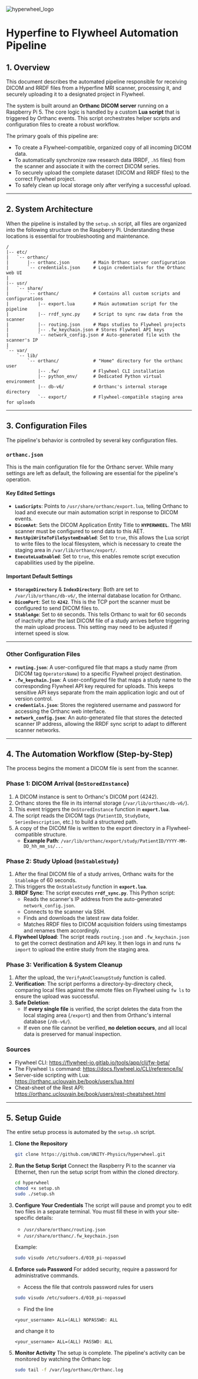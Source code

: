 ![hyperwheel_logo](https://github.com/user-attachments/assets/a7c833df-3650-4902-b12e-2101a91cfdd3)

# Hyperfine to Flywheel Automation Pipeline

## 1. Overview

This document describes the automated pipeline responsible for receiving DICOM and RRDF files from a Hyperfine MRI scanner, processing it, and securely uploading it to a designated project in Flywheel.

The system is built around an **Orthanc DICOM server** running on a Raspberry Pi 5. The core logic is handled by a custom **Lua script** that is triggered by Orthanc events. This script orchestrates helper scripts and configuration files to create a robust workflow.

The primary goals of this pipeline are:
* To create a Flywheel-compatible, organized copy of all incoming DICOM data.
* To automatically synchronize raw research data (RRDF, `.h5` files) from the scanner and associate it with the correct DICOM series.
* To securely upload the complete dataset (DICOM and RRDF files) to the correct Flywheel project.
* To safely clean up local storage only after verifying a successful upload.

***
## 2. System Architecture

When the pipeline is installed by the `setup.sh` script, all files are organized into the following structure on the Raspberry Pi. Understanding these locations is essential for troubleshooting and maintenance.

```
/
|-- etc/
|   `-- orthanc/
|       |-- orthanc.json         # Main Orthanc server configuration
|       `-- credentials.json     # Login credentials for the Orthanc web UI
|
|-- usr/
|   `-- share/
|       `-- orthanc/             # Contains all custom scripts and configurations
|           |-- export.lua       # Main automation script for the pipeline
|           |-- rrdf_sync.py     # Script to sync raw data from the scanner
|           |-- routing.json     # Maps studies to Flywheel projects
|           |-- .fw_keychain.json # Stores Flywheel API keys
|           `-- network_config.json # Auto-generated file with the scanner's IP
|
`-- var/
    `-- lib/
        `-- orthanc/             # "Home" directory for the orthanc user
            |-- .fw/             # Flywheel CLI installation
            |-- python_env/      # Dedicated Python virtual environment
            |-- db-v6/           # Orthanc's internal storage directory
            `-- export/          # Flywheel-compatible staging area for uploads
```

---
## 3. Configuration Files

The pipeline's behavior is controlled by several key configuration files.

### `orthanc.json`
This is the main configuration file for the Orthanc server. While many settings are left as default, the following are essential for the pipeline's operation.

#### Key Edited Settings
* **`LuaScripts`**: Points to `/usr/share/orthanc/export.lua`, telling Orthanc to load and execute our main automation script in response to DICOM events.
* **`DicomAet`**: Sets the DICOM Application Entity Title to **`HYPERWHEEL`**. The MRI scanner must be configured to send data to this AET.
* **`RestApiWriteToFileSystemEnabled`**: Set to `true`, this allows the Lua script to write files to the local filesystem, which is necessary to create the staging area in `/var/lib/orthanc/export/`.
* **`ExecuteLuaEnabled`**: Set to `true`, this enables remote script execution capabilities used by the pipeline.

#### Important Default Settings
* **`StorageDirectory`** & **`IndexDirectory`**: Both are set to `/var/lib/orthanc/db-v6/`, the internal database location for Orthanc.
* **`DicomPort`**: Set to **`4242`**. This is the TCP port the scanner must be configured to send DICOM files to.
* **`StableAge`**: Set to `60` seconds. This tells Orthanc to wait for 60 seconds of inactivity after the last DICOM file of a study arrives before triggering the main upload process. This setting may need to be adjusted if internet speed is slow.

---
### Other Configuration Files
* **`routing.json`**: A user-configured file that maps a study name (from DICOM tag `OperatorsName`) to a specific Flywheel project destination.
* **`.fw_keychain.json`**: A user-configured file that maps a study name to the corresponding Flywheel API key required for uploads. This keeps sensitive API keys separate from the main application logic and out of version control.
* **`credentials.json`**: Stores the registered username and password for accessing the Orthanc web interface.
* **`network_config.json`**: An auto-generated file that stores the detected scanner IP address, allowing the RRDF sync script to adapt to different scanner networks.

***
## 4. The Automation Workflow (Step-by-Step)

The process begins the moment a DICOM file is sent from the scanner.

### Phase 1: DICOM Arrival (`OnStoredInstance`)
1.  A DICOM instance is sent to Orthanc's DICOM port (4242).
2.  Orthanc stores the file in its internal storage (`/var/lib/orthanc/db-v6/`).
3.  This event triggers the `OnStoredInstance` function in **`export.lua`**.
4.  The script reads the DICOM tags (`PatientID`, `StudyDate`, `SeriesDescription`, etc.) to build a structured path.
5.  A copy of the DICOM file is written to the export directory in a Flywheel-compatible structure.
    * **Example Path**: `/var/lib/orthanc/export/study/PatientID/YYYY-MM-DD_hh_mm_ss/...`

### Phase 2: Study Upload (`OnStableStudy`)
1.  After the final DICOM file of a study arrives, Orthanc waits for the `StableAge` of 60 seconds.
2.  This triggers the `OnStableStudy` function in **`export.lua`**.
3.  **RRDF Sync**: The script executes **`rrdf_sync.py`**. This Python script:
    * Reads the scanner's IP address from the auto-generated `network_config.json`.
    * Connects to the scanner via SSH.
    * Finds and downloads the latest raw data folder.
    * Matches RRDF files to DICOM acquisition folders using timestamps and renames them accordingly.
4.  **Flywheel Upload**: The script reads `routing.json` and `.fw_keychain.json` to get the correct destination and API key. It then logs in and runs `fw import` to upload the entire study from the staging area.


### Phase 3: Verification & System Cleanup
1.  After the upload, the `VerifyAndCleanupStudy` function is called.
2.  **Verification**: The script performs a directory-by-directory check, comparing local files against the remote files on Flywheel using `fw ls` to ensure the upload was successful.
3.  **Safe Deletion**:
    * If **every single file** is verified, the script deletes the data from the local staging area (`/export`) and then from Orthanc's internal database (`/db-v6/`).
    * If even one file cannot be verified, **no deletion occurs**, and all local data is preserved for manual inspection.



### Sources
* Flywheel CLI: https://flywheel-io.gitlab.io/tools/app/cli/fw-beta/
* The Flywheel `ls` command: https://docs.flywheel.io/CLI/reference/ls/
* Server-side scripting with Lua: https://orthanc.uclouvain.be/book/users/lua.html
* Cheat-sheet of the Rest API: https://orthanc.uclouvain.be/book/users/rest-cheatsheet.html


---
## 5. Setup Guide

The entire setup process is automated by the `setup.sh` script.

1.  **Clone the Repository**
    ```bash
    git clone https://github.com/UNITY-Physics/hyperwheel.git
    ```

2.  **Run the Setup Script**
    Connect the Raspberry Pi to the scanner via Ethernet, then run the setup script from within the cloned directory.
    ```bash
    cd hyperwheel
    chmod +x setup.sh
    sudo ./setup.sh
    ```
3.  **Configure Your Credentials**
    The script will pause and prompt you to edit two files in a separate terminal. You must fill these in with your site-specific details:
    * `/usr/share/orthanc/routing.json`
    * `/usr/share/orthanc/.fw_keychain.json`

    Example:
    ```bash
    sudo visudo /etc/sudoers.d/010_pi-nopasswd
    ```
    
4.  **Enforce `sudo` Password**
    For added security, require a password for administrative commands.
    * Access the file that controls password rules for users
    ```bash
    sudo visudo /etc/sudoers.d/010_pi-nopasswd
    ```
    
    * Find the line
    
    `<your_username> ALL=(ALL) NOPASSWD: ALL`
    
    and change it to
    
    `<your_username> ALL=(ALL) PASSWD: ALL`

5.  **Monitor Activity**
    The setup is complete. The pipeline's activity can be monitored by watching the Orthanc log:
    ```bash
    sudo tail -f /var/log/orthanc/Orthanc.log
    ```
